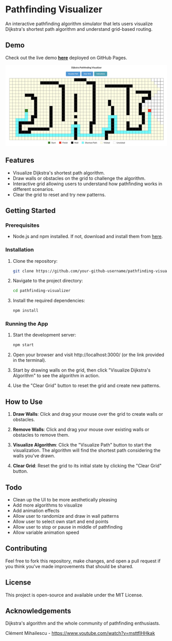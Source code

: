 # Pathfinding Visualizer

An interactive pathfinding algorithm simulator that lets users visualize Dijkstra's shortest path algorithm and understand grid-based routing.

## Demo

Check out the live demo **[here](https://devbaggett.github.io/pathfinding-visualizer/)** deployed on GitHub Pages.

![Screenshot of the Pathfinding Visualizer](./public/example.png)

## Features

- Visualize Dijkstra's shortest path algorithm.
- Draw walls or obstacles on the grid to challenge the algorithm.
- Interactive grid allowing users to understand how pathfinding works in different scenarios.
- Clear the grid to reset and try new patterns.

## Getting Started

### Prerequisites

- Node.js and npm installed. If not, download and install them from [here](https://nodejs.org/).

### Installation

1. Clone the repository:
   ```bash
   git clone https://github.com/your-github-username/pathfinding-visualizer.git

2. Navigate to the project directory:
   ```bash
   cd pathfinding-visualizer
   
3. Install the required dependencies:
   ```bash
   npm install
   
### Running the App

1. Start the development server:
   ```bash
   npm start

2. Open your browser and visit http://localhost:3000/ (or the link provided in the terminal).

3. Start by drawing walls on the grid, then click "Visualize Dijkstra's Algorithm" to see the algorithm in action.

4. Use the "Clear Grid" button to reset the grid and create new patterns.

## How to Use

1. **Draw Walls**: Click and drag your mouse over the grid to create walls or obstacles.

2. **Remove Walls**: Click and drag your mouse over existing walls or obstacles to remove them.

3. **Visualize Algorithm**: Click the "Visualize Path" button to start the visualization. The algorithm will find the shortest path considering the walls you've drawn.

4. **Clear Grid**: Reset the grid to its initial state by clicking the "Clear Grid" button.

## Todo
- Clean up the UI to be more aesthetically pleasing
- Add more algorithms to visualize
- Add animation effects
- Allow user to randomize and draw in wall patterns
- Allow user to select own start and end points
- Allow user to stop or pause in middle of pathfinding
- Allow variable animation speed

## Contributing
Feel free to fork this repository, make changes, and open a pull request if you think you've made improvements that should be shared.

## License
This project is open-source and available under the MIT License.

## Acknowledgements
Dijkstra's algorithm and the whole community of pathfinding enthusiasts.

Clément Mihailescu - https://www.youtube.com/watch?v=msttfIHHkak

